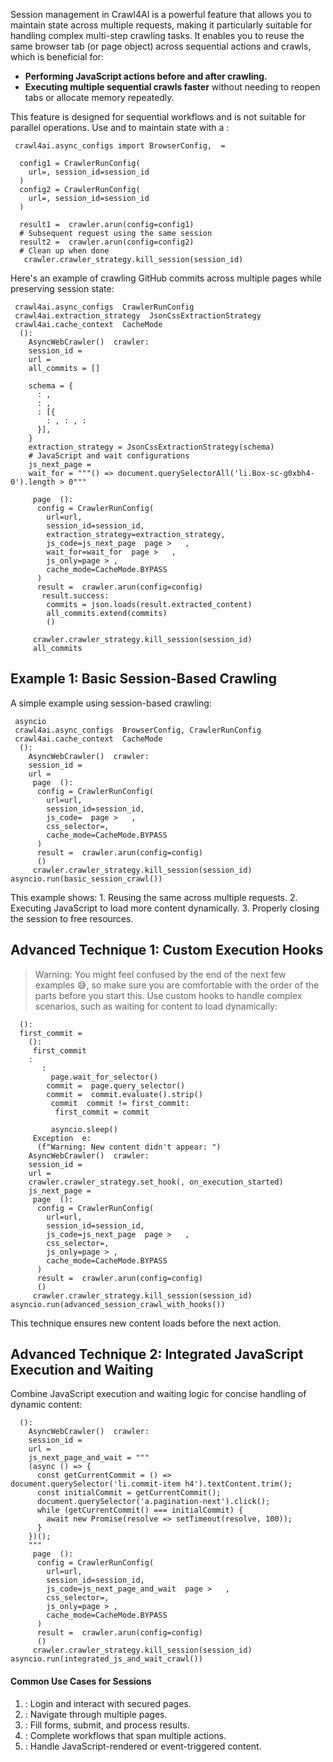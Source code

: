 Session management in Crawl4AI is a powerful feature that allows you to maintain state across multiple requests, making it particularly suitable for handling complex multi-step crawling tasks. It enables you to reuse the same browser tab (or page object) across sequential actions and crawls, which is beneficial for:
  * **Performing JavaScript actions before and after crawling.**
  * **Executing multiple sequential crawls faster** without needing to reopen tabs or allocate memory repeatedly.


This feature is designed for sequential workflows and is not suitable for parallel operations.
Use and to maintain state with a :
```
 crawl4ai.async_configs import BrowserConfig,  = 
  
  config1 = CrawlerRunConfig(
    url=, session_id=session_id
  )
  config2 = CrawlerRunConfig(
    url=, session_id=session_id
  )
  
  result1 =  crawler.arun(config=config1)
  # Subsequent request using the same session
  result2 =  crawler.arun(config=config2)
  # Clean up when done
   crawler.crawler_strategy.kill_session(session_id)

```

Here's an example of crawling GitHub commits across multiple pages while preserving session state:
```
 crawl4ai.async_configs  CrawlerRunConfig
 crawl4ai.extraction_strategy  JsonCssExtractionStrategy
 crawl4ai.cache_context  CacheMode
  ():
    AsyncWebCrawler()  crawler:
    session_id = 
    url = 
    all_commits = []
    
    schema = {
      : ,
      : ,
      : [{
        : , : , : 
      }],
    }
    extraction_strategy = JsonCssExtractionStrategy(schema)
    # JavaScript and wait configurations
    js_next_page = 
    wait_for = """() => document.querySelectorAll('li.Box-sc-g0xbh4-0').length > 0"""
    
     page  ():
      config = CrawlerRunConfig(
        url=url,
        session_id=session_id,
        extraction_strategy=extraction_strategy,
        js_code=js_next_page  page >   ,
        wait_for=wait_for  page >   ,
        js_only=page > ,
        cache_mode=CacheMode.BYPASS
      )
      result =  crawler.arun(config=config)
       result.success:
        commits = json.loads(result.extracted_content)
        all_commits.extend(commits)
        ()
    
     crawler.crawler_strategy.kill_session(session_id)
     all_commits

```

## Example 1: Basic Session-Based Crawling
A simple example using session-based crawling:
```
 asyncio
 crawl4ai.async_configs  BrowserConfig, CrawlerRunConfig
 crawl4ai.cache_context  CacheMode
  ():
    AsyncWebCrawler()  crawler:
    session_id = 
    url = 
     page  ():
      config = CrawlerRunConfig(
        url=url,
        session_id=session_id,
        js_code=  page >   ,
        css_selector=,
        cache_mode=CacheMode.BYPASS
      )
      result =  crawler.arun(config=config)
      ()
     crawler.crawler_strategy.kill_session(session_id)
asyncio.run(basic_session_crawl())

```

This example shows: 1. Reusing the same across multiple requests. 2. Executing JavaScript to load more content dynamically. 3. Properly closing the session to free resources.
## Advanced Technique 1: Custom Execution Hooks
> Warning: You might feel confused by the end of the next few examples 😅, so make sure you are comfortable with the order of the parts before you start this.
Use custom hooks to handle complex scenarios, such as waiting for content to load dynamically:
```
  ():
  first_commit = 
    ():
     first_commit
    :
       :
         page.wait_for_selector()
        commit =  page.query_selector()
        commit =  commit.evaluate().strip()
         commit  commit != first_commit:
          first_commit = commit
          
         asyncio.sleep()
     Exception  e:
      (f"Warning: New content didn't appear: ")
    AsyncWebCrawler()  crawler:
    session_id = 
    url = 
    crawler.crawler_strategy.set_hook(, on_execution_started)
    js_next_page = 
     page  ():
      config = CrawlerRunConfig(
        url=url,
        session_id=session_id,
        js_code=js_next_page  page >   ,
        css_selector=,
        js_only=page > ,
        cache_mode=CacheMode.BYPASS
      )
      result =  crawler.arun(config=config)
      ()
     crawler.crawler_strategy.kill_session(session_id)
asyncio.run(advanced_session_crawl_with_hooks())

```

This technique ensures new content loads before the next action.
## Advanced Technique 2: Integrated JavaScript Execution and Waiting
Combine JavaScript execution and waiting logic for concise handling of dynamic content:
```
  ():
    AsyncWebCrawler()  crawler:
    session_id = 
    url = 
    js_next_page_and_wait = """
    (async () => {
      const getCurrentCommit = () => document.querySelector('li.commit-item h4').textContent.trim();
      const initialCommit = getCurrentCommit();
      document.querySelector('a.pagination-next').click();
      while (getCurrentCommit() === initialCommit) {
        await new Promise(resolve => setTimeout(resolve, 100));
      }
    })();
    """
     page  ():
      config = CrawlerRunConfig(
        url=url,
        session_id=session_id,
        js_code=js_next_page_and_wait  page >   ,
        css_selector=,
        js_only=page > ,
        cache_mode=CacheMode.BYPASS
      )
      result =  crawler.arun(config=config)
      ()
     crawler.crawler_strategy.kill_session(session_id)
asyncio.run(integrated_js_and_wait_crawl())

```

#### Common Use Cases for Sessions
1. : Login and interact with secured pages.
2. : Navigate through multiple pages.
3. : Fill forms, submit, and process results.
4. : Complete workflows that span multiple actions.
5. : Handle JavaScript-rendered or event-triggered content.
